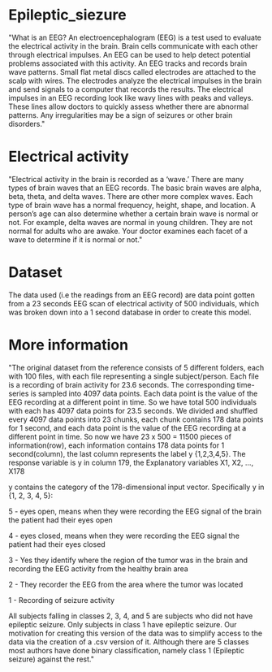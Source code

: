 # Epileptic_siezure

"What is an EEG?
An electroencephalogram (EEG) is a test used to evaluate the electrical activity in the brain. Brain cells communicate with each other through electrical impulses. An EEG can be used to help detect potential problems associated with this activity.
An EEG tracks and records brain wave patterns. Small flat metal discs called electrodes are attached to the scalp with wires. The electrodes analyze the electrical impulses in the brain and send signals to a computer that records the results.
The electrical impulses in an EEG recording look like wavy lines with peaks and valleys. These lines allow doctors to quickly assess whether there are abnormal patterns. Any irregularities may be a sign of seizures or other brain disorders."

# Electrical activity 
"Electrical activity in the brain is recorded as a ‘wave.’ There are many types of brain waves that an EEG records. The basic brain waves are alpha, beta, theta, and delta waves. There are other more complex waves. Each type of brain wave has a normal frequency, height, shape, and location. A person’s age can also determine whether a certain brain wave is normal or not. For example, delta waves are normal in young children. They are not normal for adults who are awake. Your doctor examines each facet of a wave to determine if it is normal or not."

# Dataset
The data used (i.e the readings from an EEG record) are data point gotten from a 23 seconds EEG scan of electrical activity of 500 individuals, which was broken down into a 1 second database in order to create this model.

# More information
"The original dataset from the reference consists of 5 different folders, each with 100 files, with each file representing a single subject/person. Each file is a recording of brain activity for 23.6 seconds. The corresponding time-series is sampled into 4097 data points. Each data point is the value of the EEG recording at a different point in time. So we have total 500 individuals with each has 4097 data points for 23.5 seconds.
We divided and shuffled every 4097 data points into 23 chunks, each chunk contains 178 data points for 1 second, and each data point is the value of the EEG recording at a different point in time. So now we have 23 x 500 = 11500 pieces of information(row), each information contains 178 data points for 1 second(column), the last column represents the label y {1,2,3,4,5}.
The response variable is y in column 179, the Explanatory variables X1, X2, ..., X178

y contains the category of the 178-dimensional input vector. Specifically y in {1, 2, 3, 4, 5}:

5 - eyes open, means when they were recording the EEG signal of the brain the patient had their eyes open

4 - eyes closed, means when they were recording the EEG signal the patient had their eyes closed

3 - Yes they identify where the region of the tumor was in the brain and recording the EEG activity from the healthy brain area

2 - They recorder the EEG from the area where the tumor was located

1 - Recording of seizure activity

All subjects falling in classes 2, 3, 4, and 5 are subjects who did not have epileptic seizure. Only subjects in class 1 have epileptic seizure. Our motivation for creating this version of the data was to simplify access to the data via the creation of a .csv version of it. Although there are 5 classes most authors have done binary classification, namely class 1 (Epileptic seizure) against the rest."
